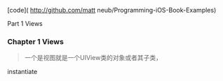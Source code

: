 [code]( http://github.com/matt neub/Programming-iOS-Book-Examples)

Part 1 Views

### Chapter 1 Views 
> 一个是视图就是一个UIView类的对象或者其子类，


instantiate



